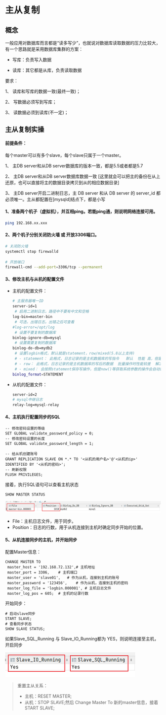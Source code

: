 # 主从复制

## 概念

一般应用对数据库而言都是“读多写少”，也就说对数据库读取数据的压力比较大，有一个思路就是采用数据库集群的方案：

-   写库：负责写入数据

-   读库：其它都是从库，负责读取数据

要求：

1、 读库和写库的数据一致(最终一致)；

2、 写数据必须写到写库；

3、 读数据必须到读库(不一定)；





## 主从复制实操

#### 前提条件：

每个master可以有多个slave，每个slave只属于一个master。

1、 主DB server和从DB server数据库的版本一致，都是5.5或者都是5.7

2、 主DB server和从DB server数据库数据一致 [这里就会可以把主的备份在从上还原，也可以直接将主的数据目录拷贝到从的相应数据目录]

3、 主DB server开启二进制日志，主 DB server 和从 DB server 的 server_id 都必须唯一。主从都配置在[mysqld]结点下，都是小写

#### 1、准备两个机子（虚拟机），并互相ping。若能ping通，则说明网络连接可用。

```bash
ping 192.168.xx.xxx
```

#### 2、两个机子分别关闭防火墙 或 开放3306端口。

```bash
# 关闭防火墙
systemctl stop firewalld

# 开放端口
firewall-cmd --add-port=3306/tcp --permanent
```

#### 3、修改主机与从机的配置文件

-   主机的配置文件：

    ```sh
    # 主服务器唯一ID
    server-id=1
     # 启用二进制日志，路径中不要有中文和空格
    log-bin=master-bin
     # 可选，出错日志。出错之后可查看
    #log-error=/opt/log
     # 设置不要复制的数据库
    binlog-ignore-db=mysql
     # 设置需要复制的数据库
    binlog-do-db=mydb2
     # 设置logbin格式，默认就是statement，row/mixed(5.8以上支持)  
     # - statement： 此格式，日志记录的是主机数据库的写指令   默认  性能 高，但是now()之类的获取系统参数的操# 作会出现主从数据不同步的问题
     # - row： 此格式，日志记录的是主机数据库的写后的数据  批量操作时性能较差  解决now()或者  user()或者  #@@hostname 等操作获取系统参数时 由于延迟导致  主从获取的参数值不同步出现的问题
     # - mixed： 会按照statement保存写操作，但是now()等获取系统参数的操作会自动转为参数值保存 5.8 以后支持
    binlog_format=STATEMENT
    ```

-   从机的配置文件：

    ```sh
    server-id=2
    # mysql中继日志
    relay-log=mysql-relay
    ```

#### 4、主机执行配置同步的SQL

```mysql
-- 修改密码设置的等级
SET GLOBAL validate_password_policy = 0;
-- 修改密码设置的长度
SET GLOBAL validate_password_length = 1;

-- 给从机创建账号
GRANT REPLICATION SLAVE ON *.* TO '<从机的用户名>'@'<从机的ip>' IDENTIFIED BY '<从机的密码>';
-- 刷新权限
FLUSH PRIVILEGES;
```

接着，执行SQL语句可以查看主机状态

```mysql
SHOW MASTER STATUS
```

![image-20210112085022988](_images/image-20210112085022988.png)

-   File：主机日志文件，用于同步。
-   Position：日志的行数，用于从机连接到主机时确定同步开始的位置。

#### 5、从机连接同步的主机，并开始同步

配置Master信息：

```mysql
CHANGE MASTER TO 
 master_host = '192.168.72.132',# 主机地址
 master_port = 3306,	# 主机端口
 master_user = 'slave01',	# 作为从机，连接到主机的账号
 master_password = '123456',	# 作为从机，连接到主机的密码
 master_log_file = 'logbin.000001',	# 主机日志文件
 master_log_pos = 605;	# 主机的记录行数
```

开始同步：

```mysql
# 启动slave同步
START SLAVE;
# 查看同步状态
SHOW SLAVE STATUS;
```

如果Slave_SQL_Running 与 Slave_IO_Running都为 YES，则说明连接至主机，开启同步

![image-20210112085408923](_images/image-20210112085408923.png)

>   重置主从关系：
>
>   -   主机：RESET MASTER;
>   -   从机：STOP SLAVE;然后 Change Master To 新的master信息，接着 START SLAVE;